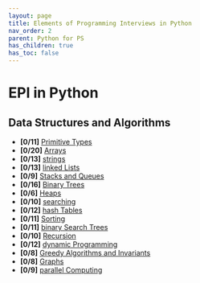 ```yaml
---
layout: page
title: Elements of Programming Interviews in Python
nav_order: 2
parent: Python for PS
has_children: true
has_toc: false
---
```


# EPI in Python

## Data Structures and Algorithms
 - **[0/11]** [Primitive Types](primitives)
 - **[0/20]** [Arrays](arrays)
 - **[0/13]** [strings](strings)
 - **[0/13]** [linked Lists](lists)
 - **[0/9]** [Stacks and Queues](stacks-and-queues)
 - **[0/16]** [Binary Trees](binary-trees)
 - **[0/6]** [Heaps](heaps)
 - **[0/10]** [searching](searching)
 - **[0/12]** [hash Tables](hash-tables)
 - **[0/11]** [Sorting](sorting)
 - **[0/11]** [binary Search Trees](bst)
 - **[0/10]** [Recursion](recursion)
 - **[0/12]** [dynamic Programming](dp)
 - **[0/8]** [Greedy Algorithms and Invariants](greedy)
 - **[0/8]** [Graphs](graphs)
 - **[0/9]** [parallel Computing](parallel-computing)
